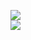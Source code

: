 <image align="center" src="https://github-readme-stats.vercel.app/api?username=jpedro85&count_private=true&show_icons=true&theme=radical"><br>
<a href="(https://github.com/anuraghazra/github-readme-stats">
  <image margin-left=auto margin-right=auto src="https://github-readme-stats.vercel.app/api/top-langs/?username=jpedro85&layout=compact&theme=radical">
  </a>
